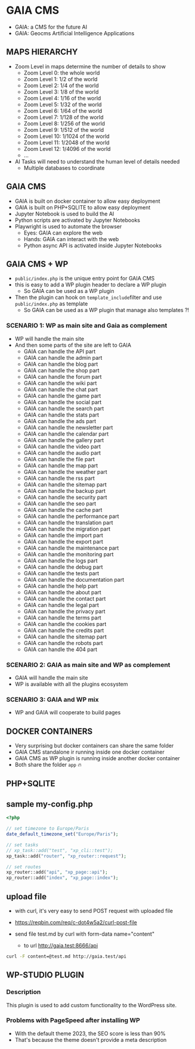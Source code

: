 # GAIA CMS

* GAIA: a CMS for the future AI
* GAIA: Geocms Artificial Intelligence Applications

## MAPS HIERARCHY

* Zoom Level in maps determine the number of details to show
  * Zoom Level 0: the whole world
  * Zoom Level 1: 1/2 of the world
  * Zoom Level 2: 1/4 of the world
  * Zoom Level 3: 1/8 of the world
  * Zoom Level 4: 1/16 of the world
  * Zoom Level 5: 1/32 of the world
  * Zoom Level 6: 1/64 of the world
  * Zoom Level 7: 1/128 of the world
  * Zoom Level 8: 1/256 of the world
  * Zoom Level 9: 1/512 of the world
  * Zoom Level 10: 1/1024 of the world
  * Zoom Level 11: 1/2048 of the world
  * Zoom Level 12: 1/4096 of the world
  * ...
* AI Tasks will need to understand the human level of details needed
  * Multiple databases to coordinate

## GAIA CMS

* GAIA is built on docker container to allow easy deployment
* GAIA is built on PHP+SQLITE to allow easy deployment
* Jupyter Notebook is used to build the AI
* Python scripts are activated by Jupyter Notebooks
* Playwright is used to automate the browser
  * Eyes: GAIA can explore the web
  * Hands: GAIA can interact with the web
  * Python async API is activated inside Jupyter Notebooks




## GAIA CMS + WP

* `public/index.php` is the unique entry point for GAIA CMS
* this is easy to add a WP plugin header to declare a WP plugin
  * So GAIA can be used as a WP plugin
* Then the plugin can hook on `template_include`filter and use `public/index.php` as template
  * So GAIA can be used as a WP plugin that manage also templates ?!

### SCENARIO 1: WP as main site and Gaia as complement

* WP will handle the main site
* And then some parts of the site are left to GAIA
  * GAIA can handle the API part
  * GAIA can handle the admin part
  * GAIA can handle the blog part
  * GAIA can handle the shop part
  * GAIA can handle the forum part
  * GAIA can handle the wiki part
  * GAIA can handle the chat part
  * GAIA can handle the game part
  * GAIA can handle the social part
  * GAIA can handle the search part
  * GAIA can handle the stats part
  * GAIA can handle the ads part
  * GAIA can handle the newsletter part
  * GAIA can handle the calendar part
  * GAIA can handle the gallery part
  * GAIA can handle the video part
  * GAIA can handle the audio part
  * GAIA can handle the file part
  * GAIA can handle the map part
  * GAIA can handle the weather part
  * GAIA can handle the rss part
  * GAIA can handle the sitemap part
  * GAIA can handle the backup part
  * GAIA can handle the security part
  * GAIA can handle the seo part
  * GAIA can handle the cache part
  * GAIA can handle the performance part
  * GAIA can handle the translation part
  * GAIA can handle the migration part
  * GAIA can handle the import part
  * GAIA can handle the export part
  * GAIA can handle the maintenance part
  * GAIA can handle the monitoring part
  * GAIA can handle the logs part
  * GAIA can handle the debug part
  * GAIA can handle the tests part
  * GAIA can handle the documentation part
  * GAIA can handle the help part
  * GAIA can handle the about part
  * GAIA can handle the contact part
  * GAIA can handle the legal part
  * GAIA can handle the privacy part
  * GAIA can handle the terms part
  * GAIA can handle the cookies part
  * GAIA can handle the credits part
  * GAIA can handle the sitemap part
  * GAIA can handle the robots part
  * GAIA can handle the 404 part

### SCENARIO 2: GAIA as main site and WP as complement

* GAIA will handle the main site
* WP is available with all the plugins ecosystem

### SCENARIO 3: GAIA and WP mix

* WP and GAIA will cooperate to build pages


## DOCKER CONTAINERS

* Very surprising but docker containers can share the same folder
* GAIA CMS standalone ir running inside one docker container
* GAIA CMS as WP plugin is running inside another docker container
* Both share the folder `app` 🔥


## PHP+SQLITE

## sample my-config.php

```php
<?php

// set timezone to Europe/Paris
date_default_timezone_set("Europe/Paris");

// set tasks
// xp_task::add("test", "xp_cli::test");
xp_task::add("router", "xp_router::request");

// set routes
xp_router::add("api", "xp_page::api");
xp_router::add("index", "xp_page::index");

```

## upload file

* with curl, it's very easy to send POST request with uploaded file 
* https://reqbin.com/req/c-dot4w5a2/curl-post-file

* send file test.md by curl with form-data name="content"
  * to url http://gaia.test:8666/api 

```bash
curl -F content=@test.md http://gaia.test/api 
```

## WP-STUDIO PLUGIN

### Description

This plugin is used to add custom functionality to the WordPress site.


### Problems with PageSpeed after installing WP

* With the default theme 2023, the SEO score is less than 90%
* That's because the theme doesn't provide a meta description

